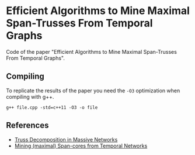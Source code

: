 # Efficient Algorithms to Mine Maximal Span-Trusses From Temporal Graphs

Code of the paper "Efficient Algorithms to Mine Maximal Span-Trusses From Temporal Graphs".

## Compiling
To replicate the results of the paper you need the `-O3` optimization when compiling with g++.

`g++ file.cpp -std=c++11 -O3 -o file`

## References
* [Truss Decomposition in Massive Networks](https://github.com/cntswj/truss-decomposition)
* [Mining (maximal) Span-cores from Temporal Networks ](https://github.com/egalimberti/span_cores)
